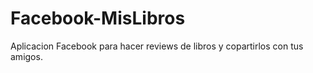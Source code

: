Facebook-MisLibros
==================

Aplicacion Facebook para hacer reviews de libros y copartirlos con tus amigos.